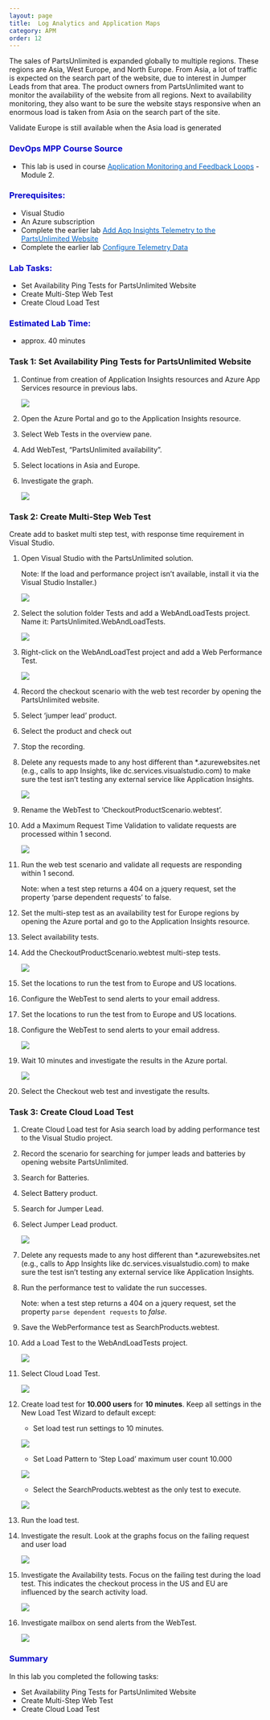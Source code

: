 ```yaml
---
layout: page
title:  Log Analytics and Application Maps
category: APM
order: 12
---
```



The sales of PartsUnlimited is expanded globally to multiple regions. These regions are Asia, West Europe, and North Europe. From Asia, a lot of traffic is expected on the search part of the website, due to interest in Jumper Leads from that area. The product owners from PartsUnlimited want to monitor the availability of the website from all regions. Next to availability monitoring, they also want to be sure the website stays responsive when an enormous load is taken from Asia on the search part of the site.  

Validate Europe is still available when the Asia load is generated

<h3><span style="color: #0000CD;">DevOps MPP Course Source </span></h3>

- This lab is used in course <a href="https://www.edx.org/course/application-monitoring-feedback-loops-microsoft-devops200-7x-0" target="_blank"><span style="color: #0066cc;" color="#0066cc"> Application Monitoring and Feedback Loops</span></a> - Module 2.



<h3><span style="color: #0000CD;">Prerequisites:</span></h3>

- Visual Studio
- An Azure subscription
- Complete the earlier lab <a href="https://microsoft.github.io/PartsUnlimited/apm/200.6x-APM-AddAppInsightsTelemetrytoPUwebsite.html" target="_blank"><span style="color: #0066cc;" color="#0066cc"> Add App Insights Telemetry to the PartsUnlimited Website</span></a> 
- Complete the earlier lab <a href="https://microsoft.github.io/PartsUnlimited/apm/200.6x-APM-ConfigTelemetryData.html" target="_blank"><span style="color: #0066cc;" color="#0066cc"> Configure Telemetry Data </span></a> 



<h3><span style="color: #0000CD;">Lab Tasks: </span></h3>

- Set Availability Ping Tests for PartsUnlimited Website  
- Create Multi-Step Web Test  
- Create Cloud Load Test  





<h3><span style="color: #0000CD;">Estimated Lab Time:</span></h3>

- approx. 40 minutes  



### Task 1: Set Availability Ping Tests for PartsUnlimited Website  



1.	Continue from creation of Application Insights resources and Azure App Services resource in previous labs.   




    ![](../assets/healthperfmonitoring-jan2018/healthperfmon_1.png)



2. Open the Azure Portal and go to the Application Insights resource.  

3. Select Web Tests in the overview pane.  

4. Add WebTest, “PartsUnlimited availability”.  

5. Select locations in Asia and Europe.  

6. Investigate the graph.  	

    ![](../assets/healthperfmonitoring-jan2018/healthperfmon_2.png)


### Task 2: Create Multi-Step Web Test  

Create add to basket multi step test, with response time requirement in Visual Studio.   

1.	Open Visual Studio with the PartsUnlimited solution.    

    Note: If the load and performance project isn’t available, install it via the Visual Studio Installer.)  


    ![](../assets/healthperfmonitoring-jan2018/healthperfmon_3.png)




2. Select the solution folder Tests and add a WebAndLoadTests project. Name it: PartsUnlimited.WebAndLoadTests.  



    ![](../assets/healthperfmonitoring-jan2018/healthperfmon_4.png)



3. Right-click on the WebAndLoadTest project and add a Web Performance Test.  
    
    ![](../assets/healthperfmonitoring-jan2018/healthperfmon_5.png)






4. Record the checkout scenario with the web test recorder by opening the PartsUnlimited website.  

5. Select ‘jumper lead’ product.  

6. Select the product and check out

7. Stop the recording.  

8. Delete any requests made to any host different than *.azurewebsites.net (e.g., calls to app Insights, like dc.services.visualstudio.com) to make sure the test isn’t testing any external service like Application Insights.  

    ![](../assets/healthperfmonitoring-jan2018/healthperfmon_6.png)



9. Rename the WebTest to ‘CheckoutProductScenario.webtest’.  

10. Add a Maximum Request Time Validation to validate requests are processed within 1 second.  

    
    ![](../assets/healthperfmonitoring-jan2018/healthperfmon_7.png)


11. Run the web test scenario and validate all requests are responding within 1 second. 

    Note: when a test step returns a 404 on a jquery request, set the property ‘parse dependent requests’ to false.  


12. Set the multi-step test as an availability test for Europe regions by opening the Azure portal and go to the Application Insights resource.  
13. Select availability tests.  

14. Add the CheckoutProductScenario.webtest multi-step tests.  

    
    ![](../assets/healthperfmonitoring-jan2018/healthperfmon_8.png) 



15. Set the locations to run the test from to Europe and US locations.  

16. Configure the WebTest to send alerts to your email address.  

17. Set the locations to run the test from to Europe and US locations.  

18. Configure the WebTest to send alerts to your email address.  


    ![](../assets/healthperfmonitoring-jan2018/healthperfmon_9.png) 


19. Wait 10 minutes and investigate the results in the Azure portal.


    ![](../assets/healthperfmonitoring-jan2018/healthperfmon_10.png) 


20. Select the Checkout web test and investigate the results.   



### Task 3: Create Cloud Load Test 


1. Create Cloud Load test for Asia search load by adding performance test to the Visual Studio project.  


2. Record the scenario for searching for jumper leads and batteries by opening website PartsUnlimited.  

4. Search for Batteries.  

5. Select Battery product. 

6. Search for Jumper Lead.  

7. Select Jumper Lead product.  

    ![](../assets/healthperfmonitoring-jan2018/healthperfmon_11.png) 


8. Delete any requests made to any host different than *.azurewebsites.net (e.g., calls to App Insights like dc.services.visualstudio.com) to make sure the test isn’t testing any external service like Application Insights.  

9. Run the performance test to validate the run successes.   

    Note: when a test step returns a 404 on a jquery request, set the property `parse dependent requests` to *false*.  

10. Save the WebPerformance test as SearchProducts.webtest.  

11. Add a Load Test to the WebAndLoadTests project.  


    ![](../assets/healthperfmonitoring-jan2018/healthperfmon_12.png) 


12. Select Cloud Load Test.  


    ![](../assets/healthperfmonitoring-jan2018/healthperfmon_13.png) 

13. Create load test for **10.000 users** for **10 minutes**. Keep all settings in the New Load Test Wizard to default except:  
    - Set load test run settings to 10 minutes.  

    ![](../assets/healthperfmonitoring-jan2018/healthperfmon_14.png) 




    - Set Load Pattern to ‘Step Load’ maximum user count 10.000  


    ![](../assets/healthperfmonitoring-jan2018/healthperfmon_15.png) 

    - Select the SearchProducts.webtest as the only test to execute.  

    ![](../assets/healthperfmonitoring-jan2018/healthperfmon_16.png) 

14. Run the load test.  

15. Investigate the result. Look at the graphs focus on the failing request and user load

    ![](../assets/healthperfmonitoring-jan2018/healthperfmon_17.png) 

16. Investigate the Availability tests. Focus on the failing test during the load test. This indicates the checkout process in the US and EU are influenced by the search activity load.  

    ![](../assets/healthperfmonitoring-jan2018/healthperfmon_18.png) 


17. Investigate mailbox on send alerts from the WebTest.  

    ![](../assets/healthperfmonitoring-jan2018/healthperfmon_19.png)


<h3><span style="color: #0000CD;"> Summary</span></h3>

In this lab you completed the following tasks:
- Set Availability Ping Tests for PartsUnlimited Website  
- Create Multi-Step Web Test  
- Create Cloud Load Test  

